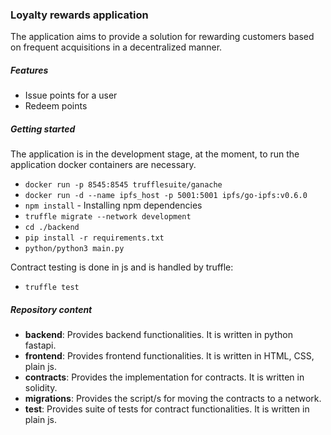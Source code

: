 ### Loyalty rewards application

The application aims to provide a solution for rewarding customers based on frequent acquisitions in a decentralized 
manner.

##### Features
- Issue points for a user
- Redeem points



##### Getting started

The application is in the development stage, at the moment, to run the application docker containers are necessary.
- `docker run -p 8545:8545 trufflesuite/ganache`
- `docker run -d --name ipfs_host -p 5001:5001 ipfs/go-ipfs:v0.6.0`
- `npm install` - Installing npm dependencies
- `truffle migrate --network development`
- `cd ./backend`
- `pip install -r requirements.txt`
- `python/python3 main.py`

Contract testing is done in js and is handled by truffle:
- `truffle test`

##### Repository content
- **backend**: Provides backend functionalities. It is written in python fastapi.
- **frontend**: Provides frontend functionalities. It is written in HTML, CSS, plain js.
- **contracts**: Provides the implementation for contracts. It is written in solidity.
- **migrations**: Provides the script/s for moving the contracts to a network.
- **test**: Provides suite of tests for contract functionalities. It is written in plain js.


